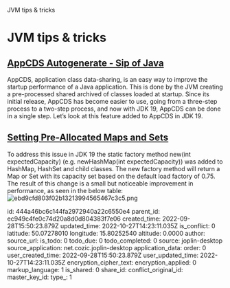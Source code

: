 JVM tips & tricks

# JVM tips & tricks

## [**AppCDS Autogenerate - Sip of Java**](https://inside.java/2022/09/26/sip067/)
AppCDS, application class data-sharing, is an easy way to improve the startup performance of a Java application. This is done by the JVM creating a pre-processed shared archived of classes loaded at startup. Since its initial release, AppCDS has become easier to use, going from a three-step process to a two-step process, and now with JDK 19, AppCDS can be done in a single step. Let’s look at this feature added to AppCDS in JDK 19.

## [**Setting Pre-Allocated Maps and Sets**](https://inside.java/2022/10/24/sip069/)
To address this issue in JDK 19 the static factory method new<TypeName>(int expectedCapacity) (e.g. newHashMap(int expectedCapacity)) was added to HashMap, HashSet and child classes. The new factory method will return a Map or Set with its capacity set based on the default load factory of 0.75. The result of this change is a small but noticeable improvement in performance, as seen in the below table:
![ebd9cfd803f02b13213994565467c3c5.png](:/7b8b68aea5f0489aaa1f0ce6c2aaafc6)


id: 444a46bc6c144fa2972940a22c6550e4
parent_id: ec949c4fe0c74d20a8d0d804383f7e06
created_time: 2022-09-28T15:50:23.879Z
updated_time: 2022-10-27T14:23:11.035Z
is_conflict: 0
latitude: 50.07278010
longitude: 15.80252540
altitude: 0.0000
author: 
source_url: 
is_todo: 0
todo_due: 0
todo_completed: 0
source: joplin-desktop
source_application: net.cozic.joplin-desktop
application_data: 
order: 0
user_created_time: 2022-09-28T15:50:23.879Z
user_updated_time: 2022-10-27T14:23:11.035Z
encryption_cipher_text: 
encryption_applied: 0
markup_language: 1
is_shared: 0
share_id: 
conflict_original_id: 
master_key_id: 
type_: 1